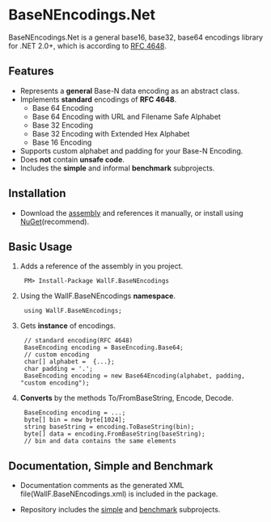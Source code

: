 BaseNEncodings.Net
==================

BaseNEncodings.Net is a general base16, base32, base64 encodings library for .NET 2.0+, which is according to [RFC 4648][1].

Features
--------
- Represents a **general** Base-N data encoding as an abstract class.
- Implements **standard** encodings of **RFC 4648**.
    - Base 64 Encoding
    - Base 64 Encoding with URL and Filename Safe Alphabet
    - Base 32 Encoding
    - Base 32 Encoding with Extended Hex Alphabet
    - Base 16 Encoding
- Supports custom alphabet and padding for your Base-N Encoding.
- Does **not** contain **unsafe code**.
- Includes the **simple** and informal **benchmark** subprojects.

Installation
-------
- Download the [assembly][3] and references it manually, or install using [NuGet][2](recommend).

Basic Usage
-----------
1. Adds a reference of the assembly in you project.

        PM> Install-Package WallF.BaseNEncodings

2. Using the WallF.BaseNEncodings **namespace**.

        using WallF.BaseNEncodings;

3. Gets **instance** of encodings.

        // standard encoding(RFC 4648)
        BaseEncoding encoding = BaseEncoding.Base64;
        // custom encoding
        char[] alphabet =  {...};
        char padding = '.';
        BaseEncoding encoding = new Base64Encoding(alphabet, padding, "custom encoding");
        
4. **Converts** by the methods To/FromBaseString, Encode, Decode.

        BaseEncoding encoding = ...;
        byte[] bin = new byte[1024];
        string baseString = encoding.ToBaseString(bin);
        byte[] data = encoding.FromBaseString(baseString);
        // bin and data contains the same elements

Documentation, Simple and Benchmark
------------------------------------
- Documentation comments as the generated XML file(WallF.BaseNEncodings.xml) is included in the package.
- Repository includes the [simple][4] and [benchmark][5] subprojects.


  [1]: http://tools.ietf.org/html/rfc4648
  [2]: http://nuget.org/packages/WallF.BaseNEncodings
  [3]: https://github.com/wallf/BaseNEncodings.Net/releases/download/v1.0.0/BaseNEncodings.Net.v1.0.0.zip
  [4]: https://github.com/wallf/BaseNEncodings.Net/tree/master/Simple
  [5]: https://github.com/wallf/BaseNEncodings.Net/tree/master/Benchmark